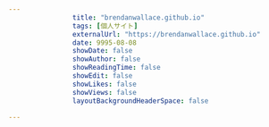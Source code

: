 ---
                title: "brendanwallace.github.io"
                tags: [個人サイト]
                externalUrl: "https://brendanwallace.github.io"
                date: 9995-08-08
                showDate: false
                showAuthor: false
                showReadingTime: false
                showEdit: false
                showLikes: false
                showViews: false
                layoutBackgroundHeaderSpace: false
                ---

